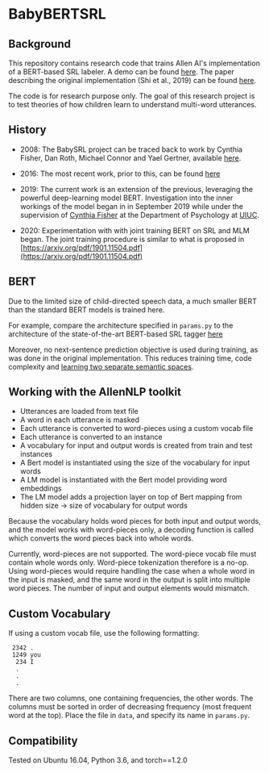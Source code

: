 # BabyBERTSRL

## Background

This repository contains research code that trains Allen AI's implementation of a BERT-based SRL labeler. 
A demo can be found [here](https://demo.allennlp.org/semantic-role-labeling). 
The paper describing the original implementation (Shi et al., 2019) can be found [here](https://arxiv.org/abs/1904.05255).

The code is for research purpose only. 
The goal of this research project is to test theories of how children learn to understand multi-word utterances. 

## History

- 2008: The BabySRL project can be traced back to work by Cynthia Fisher, Dan Roth, Michael Connor and Yael Gertner, available [here](https://www.aclweb.org/anthology/W08-2111/).

- 2016: The most recent work, prior to this, can be found [here](https://gitlab-beta.engr.illinois.edu/babysrl-group/babysrl)

- 2019: The current work is an extension of the previous, leveraging the powerful deep-learning model BERT. Investigation into the inner workings of the model began in in September 2019 while under the supervision of [Cynthia Fisher](https://psychology.illinois.edu/directory/profile/clfishe)
at the Department of Psychology at [UIUC](https://psychology.illinois.edu/). 

- 2020: Experimentation with with joint training BERT on SRL and MLM began. The joint training procedure is similar to what is proposed in [https://arxiv.org/pdf/1901.11504.pdf](https://arxiv.org/pdf/1901.11504.pdf)

## BERT
 
Due to the limited size of child-directed speech data, 
a much smaller BERT than the standard BERT models is trained here.

For example, compare the architecture specified in `params.py` to the
architecture of the state-of-the-art BERT-based SRL tagger [here](https://github.com/allenai/allennlp/blob/master/training_config/bert_base_srl.jsonnet)

Moreover, no next-sentence prediction objective is used during training, as was done in the original implementation. This reduces training time, code complexity and [learning two separate semantic spaces](https://scholarworks.umass.edu/cgi/viewcontent.cgi?article=1117&context=scil).

## Working with the AllenNLP toolkit

* Utterances are loaded from text file
* A word in each utterance is masked
* Each utterance is converted to word-pieces using a custom vocab file
* Each utterance is converted to an instance
* A vocabulary for input and output words is created from train and test instances
* A Bert model is instantiated using the size of the vocabulary for input words
* A LM model is instantiated with the Bert model providing word embeddings
* The LM model adds a projection layer on top of Bert mapping from hidden size -> size of vocabulary for output words

Because the vocabulary holds word pieces for both input and output words, and the model works with word-pieces only,
a decoding function is called which converts the word pieces back into whole words.

Currently, word-pieces are not supported. 
The word-piece vocab file must contain whole words only.
Word-piece tokenization therefore is a no-op.
Using word-pieces would require handling the case when a whole word in the input is masked,
and the same word in the output is split into multiple word pieces. 
The number of input and output elements would mismatch. 

## Custom Vocabulary

If using a custom vocab file, use the following formatting:
```text
 2342 .
 1249 you
  234 I
  .
  .
  .
```

There are two columns, one containing frequencies, the other words. 
The columns must be sorted in order of decreasing frequency (most frequent word at the top).
Place the file in `data`, and specify its name in `params.py`.


## Compatibility

Tested on Ubuntu 16.04, Python 3.6, and torch==1.2.0
